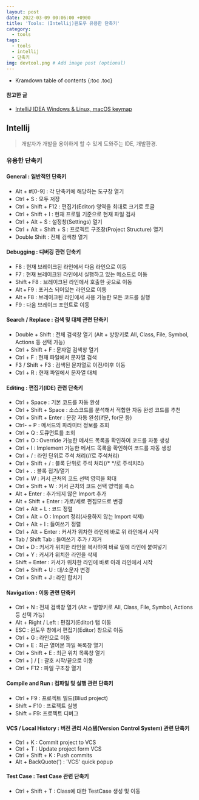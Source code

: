 ```yaml
---
layout: post
date: 2022-03-09 00:06:00 +0900
title: 'Tools: (Intellij)윈도우 유용한 단축키'
category:
  - tools
tags:
  - tools
  - intellij
  - 단축키
img: devtool.png # Add image post (optional)
---
```


* Kramdown table of contents
{:toc .toc}

#### 참고한 글
- [IntelliJ IDEA Windows & Linux, macOS keymap](https://resources.jetbrains.com/storage/products/intellij-idea/docs/IntelliJIDEA_ReferenceCard.pdf)

## Intellij
> 개발자가 개발을 용이하게 할 수 있게 도와주는 IDE, 개발환경.

### 유용한 단축키

#### General : 일반적인 단축키
- Alt + #[0-9] : 각 단축키에 해당하는 도구창 열기
- Ctrl + S : 모두 저장
- Ctrl + Shift + F12 : 편집기(Editor) 영역을 최대로 크기로 토글
- Ctrl + Shift + I : 현재 프로필 기준으로 현재 파일 검사
- Ctrl + Alt + S : 설정창(Settings) 열기
- Ctrl + Alt + Shift + S : 프로젝트 구조창(Project Structure) 열기
- Double Shift : 전체 검색창 열기

#### Debugging : 디버깅 관련 단축키
- F8 : 현재 브레이크된 라인에서 다음 라인으로 이동
- F7 : 현재 브레이크된 라인에서 실행하고 있는 메소드로 이동
- Shift + F8 : 브레이크된 라인에서 호출한 곳으로 이동
- Alt + F9 : 포커스 되어있는 라인으로 이동
- Alt + F8 : 브레이크된 라인에서 사용 가능한 모든 코드를 실행
- F9 : 다음 브레이크 포인트로 이동

#### Search / Replace : 검색 및 대체 관련 단축키
- Double + Shift : 전체 검색창 열기 (Alt + 방향키로 All, Class, File, Symbol, Actions 등 선택 가능)
- Ctrl + Shift + F : 문자열 검색창 열기
- Ctrl + F : 현재 파일에서 문자열 검색
- F3 / Shift + F3 : 검색된 문자열로 이전/이후 이동
- Ctrl + R : 현재 파일에서 문자열 대체

#### Editing : 편집기(IDE) 관련 단축키
- Ctrl + Space : 기본 코드를 자동 완성
- Ctrl + Shift + Space : 소스코드를 분석해서 적합한 자동 완성 코드를 추천
- Ctrl + Shift + Enter : 문장 자동 완성(if문, for문 등)
- Ctrl-  + P : 메서드의 파라미터 정보를 조회
- Ctrl + Q : 도큐먼트를 조회
- Ctrl + O : Override 가능한 메서드 목록을 확인하여 코드를 자동 생성
- Ctrl + I : Implement 가능한 메서드 목록을 확인하여 코드를 자동 생성
- Ctrl + / : 라인 단위로 주석 처리(//로 주석처리)
- Ctrl + Shift + / : 블록 단위로 주석 처리(/* */로 주석치리)
- Ctrl + . : 블록 접기/열기
- Ctrl + W : 커서 근처의 코드 선택 영역을 확대
- Ctrl + Shift + W : 커서 근처의 코드 선택 영역을 축소
- Alt + Enter : 추가되지 않은 Import 추가
- Alt + Shift + Enter : 가로/세로 편집모드로 변경
- Ctrl + Alt + L : 코드 정렬
- Ctrl + Alt + O : Import 정리(사용하지 않는 Import 삭제)
- Ctrl + Alt + I : 들여쓰기 정렬
- Ctrl + Alt + Enter : 커서가 위차한 라인에 바로 위 라인에서 시작
- Tab / Shift Tab : 들여쓰기 추가 / 제거
- Ctrl + D : 커서가 위치한 라인을 복사하여 바로 밑에 라인에 붙여넣기
- Ctrl + Y : 커서가 위치한 라인을 삭제
- Shift + Enter : 커서가 위차한 라인에 바로 아래 라인에서 시작
- Ctrl + Shift + U : 대/소문자 변경
- Ctrl + Shift + J : 라인 합치기

#### Navigation : 이동 관련 단축키
- Ctrl + N : 전체 검색창 열기 (Alt + 방향키로 All, Class, File, Symbol, Actions 등 선택 가능)
- Alt + Right / Left : 편집기(Editor) 탭 이동
- ESC : 윈도우 창에서 편집기(Editor) 창으로 이동
- Ctrl + G : 라인으로 이동
- Ctrl + E : 최근 열어본 파일 목록창 열기
- Ctrl + Shift + E : 최근 위치 목록창 열기
- Ctrl + ] / [ : 괄호 시작/끝으로 이동
- Ctrl + F12 : 파일 구조창 열기 

#### Compile and Run : 컴파일 및 실행 관련 단축키
- Ctrl + F9 : 프로젝트 빌드(Bliud project)
- Shift + F10 : 프로젝트 실행
- Shift + F9: 프로젝트 디버그

#### VCS / Local History  : 버전 관리 시스템(Version Control System) 관련 단축키  
- Ctrl + K : Commit project to VCS
- Ctrl + T : Update project form VCS
- Ctrl + Shift + K : Push commits
- Alt + BackQuote(') : 'VCS' quick popup

#### Test Case : Test Case 관련 단축키
- Ctrl + Shift + T : Class에 대한 TestCase 생성 및 이동